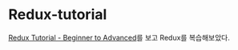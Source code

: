 # Redux-tutorial
[Redux Tutorial - Beginner to Advanced](https://www.youtube.com/watch?v=zrs7u6bdbUw)를 보고 Redux를 복습해보았다.
